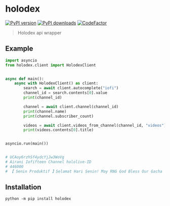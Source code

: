 # holodex

[![PyPI version](https://badge.fury.io/py/holodex.svg)](https://badge.fury.io/py/holodex)
[![PyPI downloads](https://img.shields.io/pypi/dm/holodex.svg)](https://pypi.python.org/pypi/holodex)
[![CodeFactor](https://www.codefactor.io/repository/github/ombe1229/holodex/badge)](https://www.codefactor.io/repository/github/ombe1229/holodex)

> Holodex api wrapper

## Example

```py
import asyncio
from holodex.client import HolodexClient


async def main():
    async with HolodexClient() as client:
        search = await client.autocomplete("iofi")
        channel_id = search.contents[0].value
        print(channel_id)

        channel = await client.channel(channel_id)
        print(channel.name)
        print(channel.subscriber_count)

        videos = await client.videos_from_channel(channel_id, "videos")
        print(videos.contents[0].title)


asyncio.run(main())


# UCAoy6rzhSf4ydcYjJw3WoVg
# Airani Iofifteen Channel hololive-ID
# 446000
# 【 Senin Produktif 】Selamat Hari Senin! May RNG God Bless Our Gacha【 iofi / イオフィ 】

```

## Installation

```
python -m pip install holodex
```
